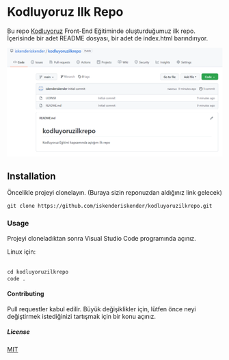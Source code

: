 # Kodluyoruz Ilk Repo

Bu repo [Kodluyoruz](https://www.kodluyoruz.org/) Front-End Eğitiminde oluşturduğumuz ilk repo. İçerisinde bir adet README dosyası, bir adet de index.html barındırıyor.

![Gorsel](https://github.com/iskenderiskender/kodluyoruzilkrepo/blob/main/Capture.PNG)

## Installation

Öncelikle projeyi clonelayın. (Buraya sizin reponuzdan aldığınız link gelecek)

```
git clone https://github.com/iskenderiskender/kodluyoruzilkrepo.git
```

### Usage

Projeyi cloneladıktan sonra Visual Studio Code programında açınız.

Linux için:

```

cd kodluyoruzilkrepo
code .
```
#### Contributing
Pull requestler kabul edilir. Büyük değişiklikler için, lütfen önce neyi değiştirmek istediğinizi tartışmak için bir konu açınız.

##### License
[MIT](https://choosealicense.com/licenses/mit/)

